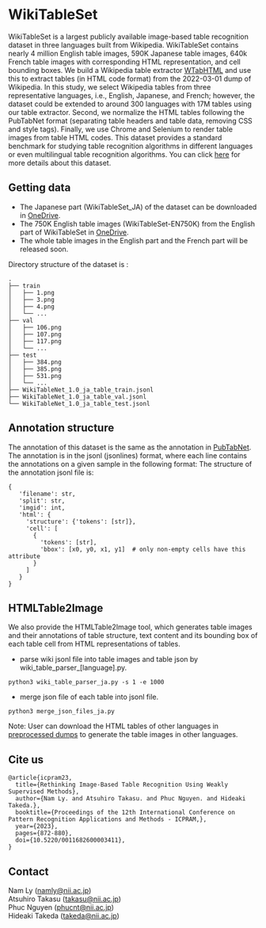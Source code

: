 # WikiTableSet

WikiTableSet is a largest publicly available image-based table recognition dataset in three languages built from Wikipedia.
WikiTableSet contains nearly 4 million English table images, 590K Japanese table images, 640k French table images with corresponding HTML representation, and cell bounding boxes.
We build a Wikipedia table extractor [WTabHTML](https://github.com/phucty/wtabhtml) and use this to extract tables (in HTML code format) from the 2022-03-01 dump of Wikipedia. In this study, we select Wikipedia tables from three representative languages, i.e., English, Japanese, and French; however, the dataset could be extended to around 300 languages with 17M tables using our table extractor. 
Second, we normalize the HTML tables following the PubTabNet format (separating table headers and table data, removing CSS and style tags). Finally, we use Chrome and Selenium to render table images from table HTML codes. 
This dataset provides a standard benchmark for studying table recognition algorithms in different languages or even multilingual table recognition algorithms.
You can click [here](https://arxiv.org/pdf/2303.07641.pdf) for more details about this dataset.

## Getting data

* The Japanese part (WikiTableSet_JA) of the dataset can be downloaded in [OneDrive](https://1drv.ms/u/s!AqdVALPNK4K1gP9ddwR1RrNhNB5tsw?e=9oaWfY).
* The 750K English table images (WikiTableSet-EN750K) from the English part of WikiTableSet in [OneDrive](https://1drv.ms/u/s!AqdVALPNK4K1gP9cg0ZOLovMU0-toA?e=ei2lG4).
* The whole table images in the English part and the French part will be released soon.

Directory structure of the dataset is :

```shell
.
├── train
│   ├── 1.png
│   ├── 3.png
│   ├── 4.png
│   └── ...
├── val
│   ├── 106.png
│   ├── 107.png
│   ├── 117.png
│   └── ...
├── test
│   ├── 384.png
│   ├── 385.png
│   ├── 531.png
│   └── ...
├── WikiTableNet_1.0_ja_table_train.jsonl
├── WikiTableNet_1.0_ja_table_val.jsonl
└── WikiTableNet_1.0_ja_table_test.jsonl
```

## Annotation structure

The annotation of this dataset is the same as the annotation in [PubTabNet](https://github.com/ibm-aur-nlp/PubTabNet).
The annotation is in the jsonl (jsonlines) format, where each line contains the annotations on a given sample in the following format:
The structure of the annotation jsonl file is:

```
{
   'filename': str,
   'split': str,
   'imgid': int,
   'html': {
     'structure': {'tokens': [str]},
     'cell': [
       {
         'tokens': [str],
         'bbox': [x0, y0, x1, y1]  # only non-empty cells have this attribute
       }
     ]
   }
}
```

## HTMLTable2Image

We also provide the HTMLTable2Image tool, which generates table images and their annotations of table structure, text content and its bounding box of each table cell from HTML representations of tables.

* parse wiki jsonl file into table images and table json by wiki_table_parser_[language].py.
```
python3 wiki_table_parser_ja.py -s 1 -e 1000
```
* merge json file of each table into jsonl file.
```
python3 merge_json_files_ja.py
```

Note: User can download the HTML tables of other languages in [preprocessed dumps](https://drive.google.com/drive/folders/1wU5zdHcb3egxpwyluZCqVBIZnSanUwqN) to generate the table images in other languages.

## Cite us

```
@article{icpram23,
  title={Rethinking Image-Based Table Recognition Using Weakly Supervised Methods},
  author={Nam Ly. and Atsuhiro Takasu. and Phuc Nguyen. and Hideaki Takeda.},
  booktitle={Proceedings of the 12th International Conference on Pattern Recognition Applications and Methods - ICPRAM,},
  year={2023},
  pages={872-880},
  doi={10.5220/0011682600003411},
}
```

## Contact
Nam Ly (namly@nii.ac.jp)<br>
Atsuhiro Takasu (takasu@nii.ac.jp)<br>
Phuc Nguyen (phucnt@nii.ac.jp)<br>
Hideaki Takeda (takeda@nii.ac.jp)<br>
